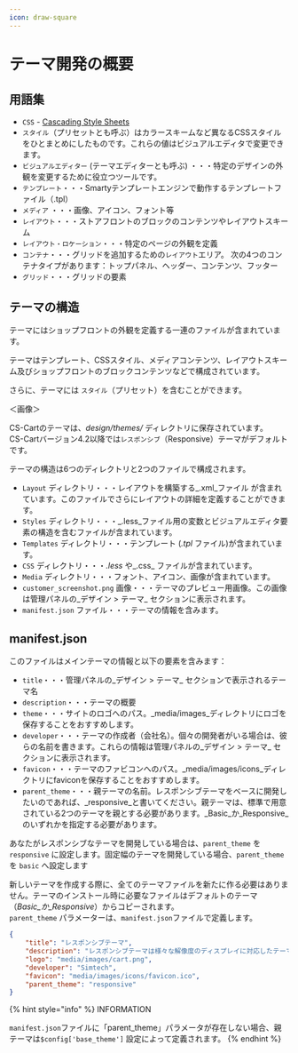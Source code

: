 ```yaml
---
icon: draw-square
---
```


# テーマ開発の概要

## 用語集

* `CSS` - [Cascading Style Sheets](http://ja.wikipedia.org/wiki/Cascading\_Style\_Sheets)
* `スタイル`（プリセットとも呼ぶ）はカラースキームなど異なるCSSスタイルをひとまとめにしたものです。これらの値はビジュアルエディタで変更できます。
* `ビジュアルエディター` (テーマエディターとも呼ぶ) ・・・特定のデザインの外観を変更するために役立つツールです。
* `テンプレート`・・・Smartyテンプレートエンジンで動作するテンプレートファイル（.tpl）
* `メディア` ・・・画像、アイコン、フォント等
* `レイアウト`・・・ストアフロントのブロックのコンテンツやレイアウトスキーム
* `レイアウト・ロケーション`・・・特定のページの外観を定義
* `コンテナ`・・・グリッドを追加するための`レイアウト`エリア。 次の4つのコンテナタイプがあります：トップパネル、ヘッダー、コンテンツ、フッター
* `グリッド`・・・グリッドの要素

## テーマの構造

テーマにはショップフロントの外観を定義する一連のファイルが含まれています。

テーマはテンプレート、CSSスタイル、メディアコンテンツ、レイアウトスキーム及びショップフロントのブロックコンテンツなどで構成されています。

さらに、テーマには `スタイル`（プリセット）を含むことができます。

＜画像＞

CS-Cartのテーマは、_design/themes/_ ディレクトリに保存されています。\
CS-Cartバージョン4.2以降では`レスポンシブ`（Responsive）テーマがデフォルトです。

テーマの構造は6つのディレクトリと2つのファイルで構成されます。

* `Layout` ディレクトリ・・・レイアウトを構築する\_.xml\_ファイル が含まれています。このファイルでさらにレイアウトの詳細を定義することができます。
* `Styles` ディレクトリ・・・\_.less\_ファイル用の変数とビジュアルエディタ要素の構造を含むファイルが含まれています。
* `Templates` ディレクトリ・・・テンプレート (_.tpl_ ファイル)が含まれています。
* `CSS` ディレクトリ・・・_.less_ や\_.css\_ ファイルが含まれています。
* `Media` ディレクトリ・・・フォント、アイコン、画像が含まれています。
* `customer_screenshot.png` 画像・・・テーマのプレビュー用画像。この画像は管理パネルの\_デザイン > テーマ\_ セクションに表示されます。
* `manifest.json` ファイル・・・テーマの情報を含みます。

## manifest.json

このファイルはメインテーマの情報と以下の要素を含みます：

* `title`・・・管理パネルの\_デザイン > テーマ\_ セクションで表示されるテーマ名
* `description`・・・テーマの概要
* `theme`・・・サイトのロゴへのパス。\_media/images\_ディレクトリにロゴを保存することをおすすめします。
* `developer`・・・テーマの作成者（会社名）。個々の開発者がいる場合は、彼らの名前を書きます。これらの情報は管理パネルの\_デザイン > テーマ\_ セクションに表示されます。
* `favicon`・・・テーマのファビコンへのパス。\_media/images/icons\_ディレクトリにfaviconを保存することをおすすめします。
* `parent_theme`・・・親テーマの名前。レスポンシブテーマをベースに開発したいのであれば、\_responsive\_と書いてください。親テーマは、標準で用意されている2つのテーマを親とする必要があります。\_Basic\_か\_Responsive\_のいずれかを指定する必要があります。

あなたがレスポンシブなテーマを開発している場合は、`parent_theme` を`responsive` に設定します。固定幅のテーマを開発している場合、`parent_theme` を `basic` へ設定します

新しいテーマを作成する際に、全てのテーマファイルを新たに作る必要はありません。テーマのインストール時に必要なファイルはデフォルトのテーマ（_Basic\_か\_Responsive_）からコピーされます。\
`parent_theme` パラメーターは、`manifest.json`ファイルで定義します。

```json
{
    "title": "レスポンシブテーマ",
    "description": "レスポンシブテーマは様々な解像度のディスプレイに対応したテーマです。タブレット端末やスマートフォンでもCS-Cartを快適にご利用いただけます。",
    "logo": "media/images/cart.png",
    "developer": "Simtech",
    "favicon": "media/images/icons/favicon.ico",
    "parent_theme": "responsive"
}
```

{% hint style="info" %}
INFORMATION

`manifest.json`ファイルに「parent\_theme」パラメータが存在しない場合、親テーマは`$config['base_theme']` 設定によって定義されます。
{% endhint %}
